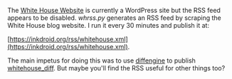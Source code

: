 The [White House Website] is currently a WordPress site but the RSS feed appears
to be disabled. *whrss.py* generates an  RSS feed by scraping the White House
blog website. I run it every 30 minutes and publish it at:

[https://inkdroid.org/rss/whitehouse.xml](https://inkdroid.org/rss/whitehouse.xml).

The main impetus for doing this was to use [diffengine] to publish [whitehouse_diff]. But maybe you'll find the RSS useful for other things too?

[White House Website]: https://www.whitehouse.gov/news/ 
[diffengine]: https://github.docnow/diffengine
[whitehouse_diff]: https://twitter.com/whitehouse_diff
